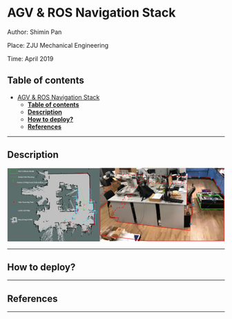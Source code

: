 # AGV & ROS Navigation Stack
Author: Shimin Pan

Place: ZJU Mechanical Engineering

Time: April 2019

## __Table of contents__
- [AGV & ROS Navigation Stack](#agv--ros-navigation-stack)
  - [__Table of contents__](#table-of-contents)
  - [__Description__](#description)
  - [__How to deploy?__](#how-to-deploy)
  - [__References__](#references)
___


## __Description__

![SLAM_Sketch](https://raw.githubusercontent.com/InspireFish/ZJU_ROS_AGV/master/markdown/slam.png)
___
## __How to deploy?__

___
## __References__

___





